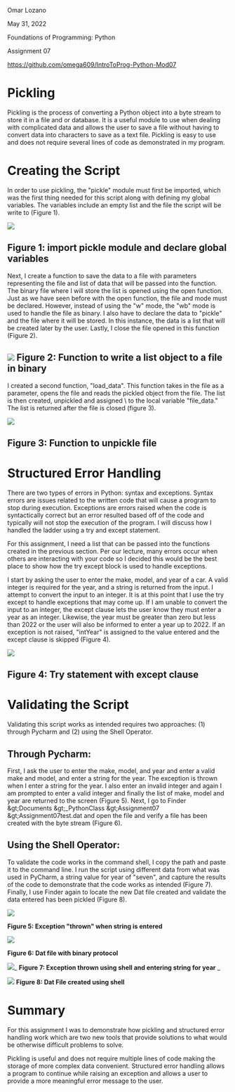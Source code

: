 Omar Lozano

May 31, 2022

Foundations of Programming: Python

Assignment 07

https://github.com/omega609/IntroToProg-Python-Mod07

#
# Pickling

Pickling is the process of converting a Python object into a byte stream to store it in a file and or database. It is a useful module to use when dealing with complicated data and allows the user to save a file without having to convert data into characters to save as a text file. Pickling is easy to use and does not require several lines of code as demonstrated in my program.

# Creating the Script

In order to use pickling, the &quot;pickle&quot; module must first be imported, which was the first thing needed for this script along with defining my global variables. The variables include an empty list and the file the script will be write to (Figure 1).

![](RackMultipart20220531-1-c9d8ng_html_ea236061d550fddb.png)

## **Figure 1:** import pickle module **and declare global variables**

Next, I create a function to save the data to a file with parameters representing the file and list of data that will be passed into the function. The binary file where I will store the list is opened using the open function. Just as we have seen before with the open function, the file and mode must be declared. However, instead of using the &quot;w&quot; mode, the &quot;wb&quot; mode is used to handle the file as binary. I also have to declare the data to &quot;pickle&quot; and the file where it will be stored. In this instance, the data is a list that will be created later by the user. Lastly, I close the file opened in this function (Figure 2).

## ![](RackMultipart20220531-1-c9d8ng_html_15fac28ed316db23.png) Figure 2: Function to write a list object to a file in binary

I created a second function, &quot;load\_data&quot;. This function takes in the file as a parameter, opens the file and reads the pickled object from the file. The list is then created, unpickled and assigned \ to the local variable &quot;file\_data.&quot; The list is returned after the file is closed (figure 3).

![](RackMultipart20220531-1-c9d8ng_html_4215256b8a3f315f.png)

## Figure 3: Function to unpickle file

# Structured Error Handling

There are two types of errors in Python: syntax and exceptions. Syntax errors are issues related to the written code that will cause a program to stop during execution. Exceptions are errors raised when the code is syntactically correct but an error resulted based off of the code and typically will not stop the execution of the program. I will discuss how I handled the ladder using a try and except statement.

For this assignment, I need a list that can be passed into the functions created in the previous section. Per our lecture, many errors occur when others are interacting with your code so I decided this would be the best place to show how the try except block is used to handle exceptions.

I start by asking the user to enter the make, model, and year of a car. A valid integer is required for the year, and a string is returned from the input. I attempt to convert the input to an integer. It is at this point that I use the try except to handle exceptions that may come up. If I am unable to convert the input to an integer, the except clause lets the user know they must enter a year as an integer. Likewise, the year must be greater than zero but less than 2022 or the user will also be informed to enter a year up to 2022. If an exception is not raised, &quot;intYear&quot; is assigned to the value entered and the except clause is skipped (Figure 4).

![](RackMultipart20220531-1-c9d8ng_html_5395546ff61f1a49.png)

## Figure 4: Try statement with except clause

# Validating the Script

Validating this script works as intended requires two approaches: (1) through Pycharm and (2) using the Shell Operator.

##

## **Through Pycharm:**

First, I ask the user to enter the make, model, and year and enter a valid make and model, and enter a string for the year. The exception is thrown when I enter a string for the year. I also enter an invalid integer and again I am prompted to enter a valid integer and finally the list of make, model and year are returned to the screen (Figure 5). Next, I go to Finder \&gt;Documents \&gt;\_PythonClass \&gt;Assignment07 \&gt;Assignment07test.dat and open the file and verify a file has been created with the byte stream (Figure 6).

##

## **Using the Shell Operator:**

To validate the code works in the command shell, I copy the path and paste it to the command line. I run the script using different data from what was used in PyCharm, a string value for year of &quot;seven&quot;, and capture the results of the code to demonstrate that the code works as intended (Figure 7). Finally, I use Finder again to locate the new Dat file created and validate the data entered has been pickled (Figure 8).

![](RackMultipart20220531-1-c9d8ng_html_6fc57c4d29806b2c.png)

**Figure 5: Exception &quot;thrown&quot; when string is entered**

![](RackMultipart20220531-1-c9d8ng_html_9983ca6f90d806d7.png)

**Figure 6: Dat file with binary protocol**

![](RackMultipart20220531-1-c9d8ng_html_805cefafa25da8bd.png)_ **Figure 7: Exception thrown using shell and entering string for year** _

![](RackMultipart20220531-1-c9d8ng_html_fe4d03e6c546c220.png)
**Figure 8: Dat File created using shell**

# Summary

For this assignment I was to demonstrate how pickling and structured error handling work which are two new tools that provide solutions to what would be otherwise difficult problems to solve.

Pickling is useful and does not require multiple lines of code making the storage of more complex data convenient. Structured error handling allows a program to continue while raising an exception and allows a user to provide a more meaningful error message to the user.
